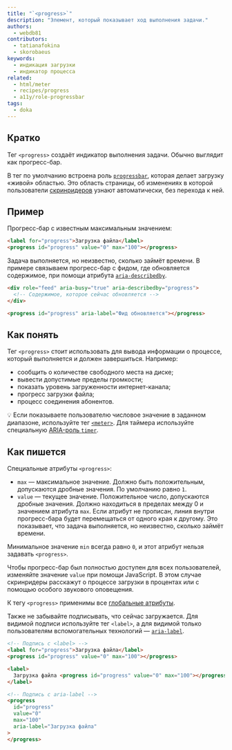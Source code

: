 ```yaml
---
title: "`<progress>`"
description: "Элемент, который показывает ход выполнения задачи."
authors:
  - webdb81
contributors:
  - tatianafokina
  - skorobaeus
keywords:
  - индикация загрузки
  - индикатор процесса
related:
  - html/meter
  - recipes/progress
  - a11y/role-progressbar
tags:
  - doka
---
```


## Кратко

Тег `<progress>` создаёт индикатор выполнения задачи. Обычно выглядит как прогресс-бар.

В тег по умолчанию встроена роль [`progressbar`](/a11y/role-progressbar/), которая делает загрузку «живой» областью. Это область страницы, об изменениях в которой пользователи [скринридеров](/a11y/screenreaders/) узнают автоматически, без перехода к ней.

## Пример

Прогресс-бар с известным максимальным значением:

```html
<label for="progress">Загрузка файла</label>
<progress id="progress" value="0" max="100"></progress>
```

Задача выполняется, но неизвестно, сколько займёт времени. В примере связываем прогресс-бар с фидом, где обновляется содержимое, при помощи атрибута [`aria-describedby`](/a11y/aria-describedby/).

```html
<div role="feed" aria-busy="true" aria-describedby="progress">
  <!-- Содержимое, которое сейчас обновляется -->
</div>

<progress id="progress" aria-label="Фид обновляется"></progress>
```

## Как понять

Тег `<progress>` стоит использовать для вывода информации о процессе, который выполняется и должен завершиться. Например:

- сообщить о количестве свободного места на диске;
- вывести допустимые пределы громкости;
- показать уровень загруженности интернет-канала;
- прогресс загрузки файла;
- процесс соединения абонентов.

<aside>

💡 Если показываете пользователю числовое значение в заданном диапазоне, используйте тег [`<meter>`](/html/meter/). Для таймера используйте специальную [ARIA-роль `timer`](/a11y/role-timer/).

</aside>

## Как пишется

Специальные атрибуты `<progress>`:

- `max` — максимальное значение. Должно быть положительным, допускаются дробные значения. По умолчанию равно `1`.
- `value` — текущее значение. Положительное число, допускаются дробные значения. Должно находиться в пределах между 0 и значением атрибута `max`. Если атрибут не прописан, линия внутри прогресс-бара будет перемещаться от одного края к другому. Это показывает, что задача выполняется, но неизвестно, сколько займёт времени.

Минимальное значение `min` всегда равно `0`, и этот атрибут нельзя задавать `<progress>`.

Чтобы прогресс-бар был полностью доступен для всех пользователей, изменяйте значение `value` при помощи JavaScript. В этом случае скринридеры расскажут о процессе загрузки в процентах или с помощью особого звукового оповещения.

К тегу `<progress>` применимы все [глобальные атрибуты](/html/global-attrs/).

Также не забывайте подписывать, что сейчас загружается. Для видимой подписи используйте тег `<label>`, а для видимой только пользователям вспомогательных технологий — [`aria-label`](/a11y/aria-label/).

```html
<!-- Подпись с <label> -->
<label for="progress">Загрузка файла</label>
<progress id="progress" value="0" max="100"></progress>

<label>
  Загрузка файла <progress id="progress" value="0" max="100"></progress>
</label>

<!-- Подпись с aria-label -->
<progress
  id="progress"
  value="0"
  max="100"
  aria-label="Загрузка файла"
>
</progress>
```
